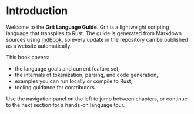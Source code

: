 # Introduction

Welcome to the **Grit Language Guide**. Grit is a lightweight scripting language that transpiles to Rust. The guide is generated from Markdown sources using [mdBook](https://rust-lang.github.io/mdBook/), so every update in the repository can be published as a website automatically.

This book covers:

- the language goals and current feature set,
- the internals of tokenization, parsing, and code generation,
- examples you can run locally or compile to Rust,
- tooling guidance for contributors.

Use the navigation panel on the left to jump between chapters, or continue to the next section for a hands-on language tour.
